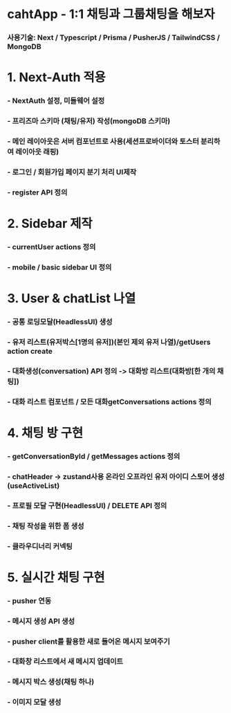 # cahtApp - 1:1 채팅과 그룹채팅을 해보자

### 사용기술: Next / Typescript / Prisma / PusherJS / TailwindCSS / MongoDB

# 1. Next-Auth 적용

### - NextAuth 설정, 미들웨어 설정

### - 프리즈마 스키마 (채팅/유저) 작성(mongoDB 스키마)

### - 메인 레이아웃은 서버 컴포넌트로 사용(세션프로바이더와 토스터 분리하여 레이아웃 래핑)

### - 로그인 / 회원가입 페이지 분기 처리 UI제작

### - register API 정의

# 2. Sidebar 제작

### - currentUser actions 정의

### - mobile / basic sidebar UI 정의

# 3. User & chatList 나열

### - 공통 로딩모달(HeadlessUI) 생성

### - 유저 리스트(유저박스[1명의 유저])(본인 제외 유저 나열)/getUsers action create

### - 대화생성(conversation) API 정의 -> 대화방 리스트(대화방[한 개의 채팅])

### - 대화 리스트 컴포넌트 / 모든 대화getConversations actions 정의

# 4. 채팅 방 구현

### - getConversationById / getMessages actions 정의

### - chatHeader -> zustand사용 온라인 오프라인 유저 아이디 스토어 생성(useActiveList)

### - 프로필 모달 구현(HeadlessUI) / DELETE API 정의

### - 채팅 작성을 위한 폼 생성

### - 클라우디너리 커넥팅

# 5. 실시간 채팅 구현

### - pusher 연동

### - 메시지 생성 API 생성

### - pusher client를 활용한 새로 들어온 메시지 보여주기

### - 대화창 리스트에서 새 메시지 업데이트

### - 메시지 박스 생성(채팅 하나)

### - 이미지 모달 생성
